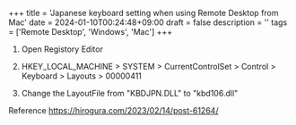 +++
title = 'Japanese keyboard setting when using Remote Desktop from Mac'
date = 2024-01-10T00:24:48+09:00
draft = false
description = ''
tags = ['Remote Desktop', 'Windows', 'Mac']
+++

1. Open Registory Editor

2. HKEY_LOCAL_MACHINE > SYSTEM > CurrentControlSet > Control > Keyboard > Layouts > 00000411

3. Change the LayoutFile from "KBDJPN.DLL" to "kbd106.dll"

Reference
https://hirogura.com/2023/02/14/post-61264/